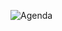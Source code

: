 

![Agenda](https://raw.githubusercontent.com/mstmc/MicrosoftToastmaster/master/Meeting/2022/2022.12.07_MarriageOrNot/Agenda1.png)




